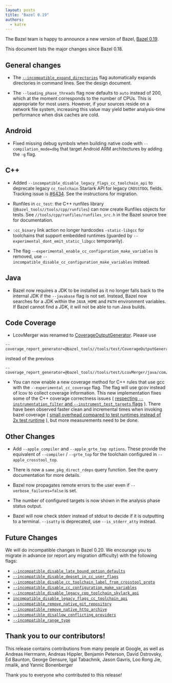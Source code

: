 ```yaml
---
layout: posts
title: "Bazel 0.19"
authors:
  - katre
---
```


The Bazel team is happy to announce a new version of Bazel, [Bazel 0.19](https://github.com/bazelbuild/bazel/releases/tag/0.19.0).

This document lists the major changes since Bazel 0.18.

## General changes

* The [`--incompatible_expand_directories`](https://docs.bazel.build/versions/master/skylark/backward-compatibility.html#expand-directories-in-args) flag automatically expands directories in command lines. See the design document.

* The `--loading_phase_threads` flag now defaults to `auto` instead of 200, which at the moment corresponds to the number of CPUs. This is appropriate for most users. However, if your sources reside on a network file system, increasing this value may yield better analysis-time performance when disk caches are cold.

## Android

* Fixed missing debug symbols when building native code with `--compilation_mode=dbg` that target Android ARM architectures by adding the `-g` flag.

## C++

* Added `--incompatible_disable_legacy_flags_cc_toolchain_api` to deprecate legacy `cc_toolchain` Starlark API for legacy `CROSSTOOL` fields. Tracking issue is [#6434](https://github.com/bazelbuild/bazel/issues/6434). See the instructions for migration.

* Runfiles in `cc_test`: the C++ runfiles library (`@bazel_tools//tools/cpp/runfiles`) can now create Runfiles objects for tests. See `//tools/cpp/runfiles/runfiles_src.h` in the Bazel source tree for documentation.

* `:cc_binary` link action no longer hardcodes `-static-libgcc` for toolchains that support embedded runtimes (guarded by `--experimental_dont_emit_static_libgcc` temporarily).

* The flag `--experimental_enable_cc_configuration_make_variables` is removed, use `--incompatible_disable_cc_configuration_make_variables` instead.

## Java

* Bazel now requires a JDK to be installed as it no longer falls back to the internal JDK if the `--javabase` flag is not set. Instead, Bazel now searches for a JDK within the `JAVA_HOME` and `PATH` environment variables. If Bazel cannot find a JDK, it will not be able to run Java builds. 

## Code Coverage

* LcovMerger was renamed to [CoverageOutputGenerator](https://github.com/bazelbuild/bazel/pull/6137). Please use 
```
--coverage_report_generator=@bazel_tools//tools/test/CoverageOutputGenerator/java/com/google/devtools/coverageoutputgenerator:Main
```

instead of the previous 

```
--coverage_report_generator=@bazel_tools//tools/test/LcovMerger/java/com/google/devtools/lcovmerger:Main
```


* You can now enable a new coverage method for C++ rules that use gcc with the `--experimental_cc_coverage` flag. The flag will use gcov instead of lcov to collect coverage information. This new implementation fixes
some of the C++ coverage correctness issues ( [respecting `--instrumentation_filter` and `--instrument_test_targets` flags](https://github.com/bazelbuild/bazel/issues/6129) ). 
There have been observed faster clean and incremental times when invoking bazel coverage ( [small overhead compared to test runtimes instead of 2x test runtime](https://github.com/bazelbuild/bazel/issues/5882) ), but more measurements need to be done.


## Other Changes

* Add `--apple_compiler` and `--apple_grte_top options`. These provide the equivalent of `--compiler` / `--grte_top` for the toolchain configured in `--apple_crosstool_top`.

* There is now a `same_pkg_direct_rdeps` query function. See the query documentation for more details.

* Bazel now propagates remote errors to the user even if `--verbose_failures=false` is set.

* The number of configured targets is now shown in the analysis phase status output.

* Bazel will now check stderr instead of stdout to decide if it is outputting to a terminal.  `--isatty` is deprecated, use `--is_stderr_atty` instead.

## Future Changes

We will do incompatible changes in Bazel 0.20. We encourage you to migrate in advance (or report any migration difficulty) with the following flags:

* [`--incompatible_disable_late_bound_option_defaults`](https://docs.bazel.build/versions/master/skylark/backward-compatibility.html#disable-late-bound-option-defaults)
* [`--incompatible_disable_depset_in_cc_user_flags`](https://docs.bazel.build/versions/master/skylark/backward-compatibility.html#disable-depsets-in-c-toolchain-api-in-user-flags)
* [`--incompatible_disable_cc_toolchain_label_from_crosstool_proto`](https://docs.bazel.build/versions/master/skylark/backward-compatibility.html#disallow-using-crosstool-to-select-the-cc_toolchain-label)
* [`--incompatible_disable_cc_configuration_make_variables`](https://github.com/bazelbuild/bazel/issues/6381)
* [`--incompatible_disable_legacy_cpp_toolchain_skylark_api`](https://docs.bazel.build/versions/master/skylark/backward-compatibility.html#disable-legacy-c-configuration-api)
* [`incompatible_disable_legacy_flags_cc_toolchain_api`](https://docs.bazel.build/versions/master/skylark/backward-compatibility.html#disable-legacy-c-toolchain-api)
* [`--incompatible_remove_native_git_repository`](https://docs.bazel.build/versions/master/skylark/backward-compatibility.html#remove-native-git-repository)
* [`--incompatible_remove_native_http_archive`](https://docs.bazel.build/versions/master/skylark/backward-compatibility.html#remove-native-http-archive)
* [`--incompatible_disallow_conflicting_providers`](https://github.com/bazelbuild/bazel/issues/5902)
* [`--incompatible_range_type`](https://github.com/bazelbuild/bazel/issues/5264)

## Thank you to our contributors!

This release contains contributions from many people at Google, as well as Andreas Herrmann, Andreas Hippler, Benjamin Peterson, David Ostrovsky, Ed Baunton, George Gensure, Igal Tabachnik, Jason Gavris, Loo Rong Jie, rmalik, and Yannic Bonenberger

Thank you to everyone who contributed to this release!


